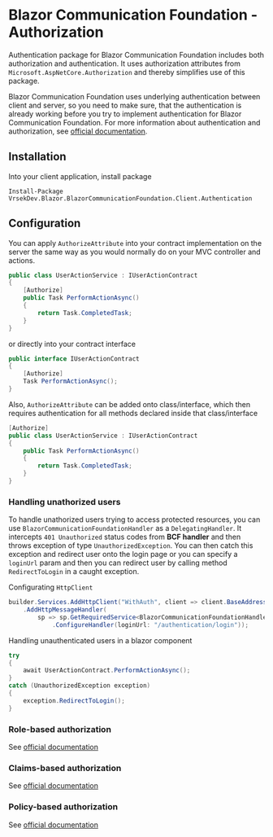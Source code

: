 # Blazor Communication Foundation - Authorization  <!-- omit in toc -->

Authentication package for Blazor Communication Foundation includes both authorization and authentication. It uses authorization attributes from `Microsoft.AspNetCore.Authorization` and thereby simplifies use of this package.

Blazor Communication Foundation uses underlying authentication between client and server, so you need to make sure, that the authentication is already working before you try to implement authentication for Blazor Communication Foundation. For more information about authentication and authorization, see [official documentation](https://docs.microsoft.com/en-us/aspnet/core/security/authorization/introduction?view=aspnetcore-5.0).

## Installation

Into your client application, install package
```
Install-Package VrsekDev.Blazor.BlazorCommunicationFoundation.Client.Authentication
```

## Configuration

You can apply `AuthorizeAttribute` into your contract implementation on the server the same way as you would normally do on your MVC controller and actions.

```csharp
public class UserActionService : IUserActionContract
{
    [Authorize]
    public Task PerformActionAsync()
    {
        return Task.CompletedTask;
    }
}
```

or directly into your contract interface

```csharp
public interface IUserActionContract
{
    [Authorize]
    Task PerformActionAsync();
}
```

Also, `AuthorizeAttribute` can be added onto class/interface, which then requires authentication for all methods declared inside that class/interface

```csharp
[Authorize]
public class UserActionService : IUserActionContract
{
    public Task PerformActionAsync()
    {
        return Task.CompletedTask;
    }
}
```

### Handling unathorized users

To handle unathorized users trying to access protected resources, you can use `BlazorCommunicationFoundationHandler` as a `DelegatingHandler`. It intercepts `401 Unauthorized` status codes from **BCF handler** and then throws exception of type `UnauthorizedException`. You can then catch this exception and redirect user onto the login page or you can specify a `loginUrl` param and then you can redirect user by calling method `RedirectToLogin` in a caught exception.

Configurating `HttpClient`
```csharp
builder.Services.AddHttpClient("WithAuth", client => client.BaseAddress = new Uri(builder.HostEnvironment.BaseAddress))
    .AddHttpMessageHandler(
        sp => sp.GetRequiredService<BlazorCommunicationFoundationHandler>()
            .ConfigureHandler(loginUrl: "/authentication/login"));
```

Handling unauthenticated users in a blazor component
```csharp
try
{
    await UserActionContract.PerformActionAsync();
}
catch (UnauthorizedException exception)
{
    exception.RedirectToLogin();
}
```

### Role-based authorization

See [official documentation](https://docs.microsoft.com/en-us/aspnet/core/security/authorization/roles?view=aspnetcore-5.0)

### Claims-based authorization

See [official documentation](https://docs.microsoft.com/en-us/aspnet/core/security/authorization/claims?view=aspnetcore-5.0)

### Policy-based authorization

See [official documentation](https://docs.microsoft.com/en-us/aspnet/core/security/authorization/policies?view=aspnetcore-5.0#apply-policies-to-mvc-controllers)

